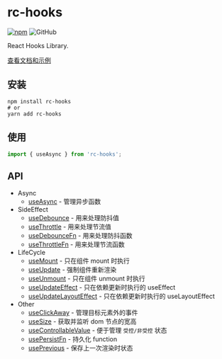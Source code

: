 # rc-hooks

[![npm][npm]][npm-url]
![GitHub](https://img.shields.io/github/license/doly-dev/rc-hooks.svg)

React Hooks Library.

[查看文档和示例][site]

## 安装

```shell
npm install rc-hooks
# or
yarn add rc-hooks
```

## 使用

```javascript
import { useAsync } from 'rc-hooks';
```

## API

- Async
  - [useAsync] - 管理异步函数
- SideEffect
  - [useDebounce] - 用来处理防抖值
  - [useThrottle] - 用来处理节流值
  - [useDebounceFn] - 用来处理防抖函数
  - [useThrottleFn] - 用来处理节流函数
- LifeCycle
  - [useMount] - 只在组件 mount 时执行
  - [useUpdate] - 强制组件重新渲染
  - [useUnmount] - 只在组件 unmount 时执行
  - [useUpdateEffect] - 只在依赖更新时执行的 useEffect
  - [useUpdateLayoutEffect] - 只在依赖更新时执行的 useLayoutEffect
- Other
  - [useClickAway] - 管理目标元素外的事件
  - [useSize] - 获取并监听 dom 节点的宽高
  - [useControllableValue] - 便于管理 `受控/非受控` 状态
  - [usePersistFn] - 持久化 function
  - [usePrevious] - 保存上一次渲染时状态

[site]: https://doly-dev.github.io/rc-hooks/latest/index.html
[useasync]: https://doly-dev.github.io/rc-hooks/latest/index.html#/async/use-async
[usedebounce]: https://doly-dev.github.io/rc-hooks/latest/index.html#/side-effect/use-debounce
[usethrottle]: https://doly-dev.github.io/rc-hooks/latest/index.html#/side-effect/use-throttle
[usedebouncefn]: https://doly-dev.github.io/rc-hooks/latest/index.html#/side-effect/use-debounce-fn
[usethrottlefn]: https://doly-dev.github.io/rc-hooks/latest/index.html#/side-effect/use-throttle-fn
[usemount]: https://doly-dev.github.io/rc-hooks/latest/index.html#/life-cycle/use-mount
[useupdate]: https://doly-dev.github.io/rc-hooks/latest/index.html#/life-cycle/use-update
[useunmount]: https://doly-dev.github.io/rc-hooks/latest/index.html#/life-cycle/use-unmount
[useupdateeffect]: https://doly-dev.github.io/rc-hooks/latest/index.html#/life-cycle/use-update-effect
[useupdatelayouteffect]: https://doly-dev.github.io/rc-hooks/latest/index.html#/life-cycle/use-update-layout-effect
[useprevious]: https://doly-dev.github.io/rc-hooks/latest/index.html#/other/use-previous
[usepersistfn]: https://doly-dev.github.io/rc-hooks/latest/index.html#/other/use-persist-fn
[useclickaway]: https://doly-dev.github.io/rc-hooks/latest/index.html#/other/use-click-away
[usesize]: https://doly-dev.github.io/rc-hooks/latest/index.html#/other/use-size
[usecontrollablevalue]: https://doly-dev.github.io/rc-hooks/latest/index.html#/other/use-controllable-value
[npm]: https://img.shields.io/npm/v/rc-hooks.svg
[npm-url]: https://npmjs.com/package/rc-hooks
